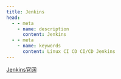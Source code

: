 ```yaml
---
title: Jenkins
head:
  - - meta
    - name: description
      content: Jenkins
  - - meta
    - name: keywords
      content: Linux CI CD CI/CD Jenkins
---
```


[Jenkins官网](https://www.jenkins.io/zh/)
